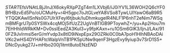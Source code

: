 $START$EfsVNAtLBjJInJ/X6okyRXpPZgT4m1LXVbj6/iJ0iYV1L36WOH2Q6cYF0BfHBzvEd5Po/oUCMuHy+r4H5gpc7oJtGLveYA8VSo8TywLUIYawO6aB9R5YTQQKAwIlSnNs0G7UIrXFeyl6tjbuk/IuDhmkugeIR4NLF1P6nhT2eNim7WSqmBMFgrU7p0SYSWx4cqMOj5ifUzZ2UgVnBTlGB9PToywhZ+/yu+Ap2Hou7m7EHHhIdWRkKM+Dv0ssIEedZA3KuI3+y9fpKAxn+ru1OSm6GIK3/IjnJ/LAx/910FZ9JvIrmsl5erG/mYvdp3x8tlD9iNxpEpx29OZRki0C0bA7poH1HlhNBAoDAiVKc2wHS4DYHAFtcWaIpVnTB1PK5pUNw9qenF3HgzEvy9yiup3v7SrD1S5+DNcDyukg27J+mHbo200j1itmt8utoENz$END$